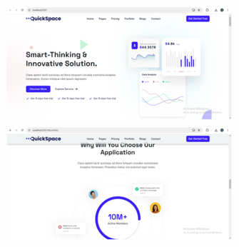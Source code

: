 
![image alt](https://github.com/ishitamangroliya7/Quickspace-react-template/blob/3a05d72d81276da9107fe4b267405322bf47d2f7/Screenshot%20(104).png)



![image alt](https://github.com/ishitamangroliya7/Quickspace-react-template/blob/3a05d72d81276da9107fe4b267405322bf47d2f7/Screenshot%20(105).png)

